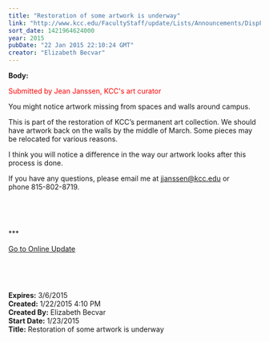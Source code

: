 ```yaml
---
title: "Restoration of some artwork is underway"
link: "http://www.kcc.edu/FacultyStaff/update/Lists/Announcements/DispForm.aspx?ID=1797"
sort_date: 1421964624000
year: 2015
pubDate: "22 Jan 2015 22:10:24 GMT"
creator: "Elizabeth Becvar"
---
```


<div><b>Body:</b> <div class="ExternalClass0A3993E4674641658D8108BA91E60F87"><p>​<span style="color:red">Submitted by Jean Janssen, KCC's art curator</span></p>
<p><span style="color:red"></span>You might notice artwork missing from spaces and walls around campus.</p>
<p>This is part of the restoration of KCC’s permanent art collection. We should have artwork back on the walls by the middle of March. Some pieces may <br />be relocated for various reasons.</p>
<p>I think you will notice a difference in the way our artwork looks after this process is done.</p>
<p>If you have any questions, please email me at <a href="mailto:jjanssen@kcc.edu">jjanssen@kcc.edu</a> or phone 815-802-8719.</p>
<p> </p>
<p> </p>
<p>***</p>
<p><a href="/FacultyStaff/update/Pages/dailyupdate.aspx">Go to Online Update</a></p>
<p> </p>
<p><br /></p></div></div>
<div><b>Expires:</b> 3/6/2015</div>
<div><b>Created:</b> 1/22/2015 4:10 PM</div>
<div><b>Created By:</b> Elizabeth Becvar</div>
<div><b>Start Date:</b> 1/23/2015</div>
<div><b>Title:</b> Restoration of some artwork is underway</div>
